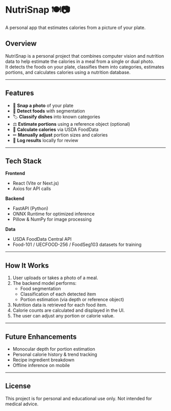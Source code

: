 # NutriSnap 🍽📷
A personal app that estimates calories from a picture of your plate.

## Overview
NutriSnap is a personal project that combines computer vision and nutrition data to help estimate the calories in a meal from a single or dual photo.  
It detects the foods on your plate, classifies them into categories, estimates portions, and calculates calories using a nutrition database.

---

## Features
- 📸 **Snap a photo** of your plate
- 🥗 **Detect foods** with segmentation
- 🏷 **Classify dishes** into known categories
- ⚖ **Estimate portions** using a reference object (optional)
- 🔢 **Calculate calories** via USDA FoodData
- ✏ **Manually adjust** portion sizes and calories
- 💾 **Log results** locally for review

---

## Tech Stack
**Frontend**
- React (Vite or Next.js)
- Axios for API calls

**Backend**
- FastAPI (Python)
- ONNX Runtime for optimized inference
- Pillow & NumPy for image processing

**Data**
- USDA FoodData Central API
- Food-101 / UECFOOD-256 / FoodSeg103 datasets for training

---

## How It Works
1. User uploads or takes a photo of a meal.
2. The backend model performs:
   - Food segmentation
   - Classification of each detected item
   - Portion estimation (via depth or reference object)
3. Nutrition data is retrieved for each food item.
4. Calorie counts are calculated and displayed in the UI.
5. The user can adjust any portion or calorie value.

---

## Future Enhancements
- Monocular depth for portion estimation
- Personal calorie history & trend tracking
- Recipe ingredient breakdown
- Offline inference on mobile

---

## License
This project is for personal and educational use only. Not intended for medical advice.
